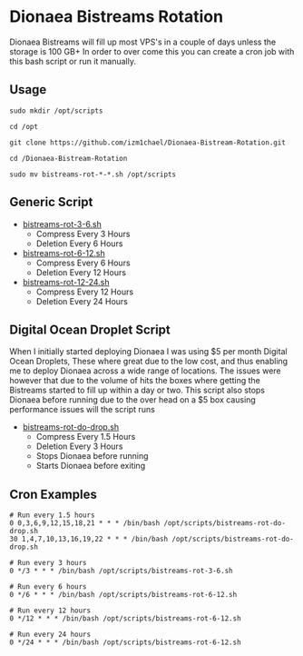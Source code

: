 
# Dionaea Bistreams Rotation
Dionaea Bistreams will fill up most VPS's in a couple of days unless the storage is 100 GB+ In order to over come this you can create a cron job with this bash script or run it manually.

## Usage

    sudo mkdir /opt/scripts

    cd /opt

    git clone https://github.com/izm1chael/Dionaea-Bistream-Rotation.git

    cd /Dionaea-Bistream-Rotation
    
    sudo mv bistreams-rot-*-*.sh /opt/scripts

## Generic Script

 -  [bistreams-rot-3-6.sh](https://github.com/izm1chael/Dionaea-Bistream-Rotation/blob/master/bistreams-rot-3-6.sh "bistreams-rot-3-6.sh")
	 - Compress Every 3 Hours
	 - Deletion Every 6 Hours
 -  [bistreams-rot-6-12.sh](https://github.com/izm1chael/Dionaea-Bistream-Rotation/blob/master/bistreams-rot-6-12.sh "bistreams-rot-6-12.sh")
	 - Compress Every 6 Hours
	 - Deletion Every 12 Hours
 -  [bistreams-rot-12-24.sh](https://github.com/izm1chael/Dionaea-Bistream-Rotation/blob/master/bistreams-rot-12-24.sh "bistreams-rot-12-24.sh")
	 - Compress Every 12 Hours
	 - Deletion Every 24 Hours

## Digital Ocean Droplet Script
When I initially started deploying Dionaea I was using $5 per month Digital Ocean Droplets, 
These where great due to the low cost, and thus enabling me to deploy Dionaea across a wide range of locations. 
The issues were however that due to the volume of hits the boxes where getting the Bistreams started to fill up within a day or two. 
This script also stops Dionaea before running due to the over head on a $5 box causing performance issues will the script runs
 -  [bistreams-rot-do-drop.sh](https://github.com/izm1chael/Dionaea-Bistream-Rotation/blob/master/bistreams-rot-do-drop.sh "bistreams-rot-do-drop.sh")
	 - Compress Every 1.5 Hours
	 - Deletion Every 3 Hours
	 - Stops Dionaea before running
	 - Starts Dionaea before exiting

## Cron Examples

    # Run every 1.5 hours
    0 0,3,6,9,12,15,18,21 * * * /bin/bash /opt/scripts/bistreams-rot-do-drop.sh
    30 1,4,7,10,13,16,19,22 * * * /bin/bash /opt/scripts/bistreams-rot-do-drop.sh

    # Run every 3 hours
    0 */3 * * * /bin/bash /opt/scripts/bistreams-rot-3-6.sh

    # Run every 6 hours
    0 */6 * * * /bin/bash /opt/scripts/bistreams-rot-6-12.sh

    # Run every 12 hours
    0 */12 * * * /bin/bash /opt/scripts/bistreams-rot-6-12.sh

    # Run every 24 hours
    0 */24 * * * /bin/bash /opt/scripts/bistreams-rot-6-12.sh
   


 




